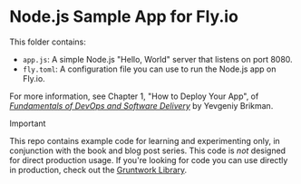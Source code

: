 # Node.js Sample App for Fly.io

This folder contains:

* `app.js`: A simple Node.js "Hello, World" server that listens on port 8080.
* `fly.toml`: A configuration file you can use to run the Node.js app on Fly.io.

For more information, see Chapter 1, "How to Deploy Your App", of [_Fundamentals of DevOps and Software
Delivery_](https://www.fundamentals-of-devops.com) by Yevgeniy Brikman.

> [!IMPORTANT]  
> This repo contains example code for learning and experimenting only, in conjunction with the book and blog post
> series. This code is _not_ designed for direct production usage. If you're looking for code you can use directly in
> production, check out the [Gruntwork Library](https://www.gruntwork.io/products/library).
